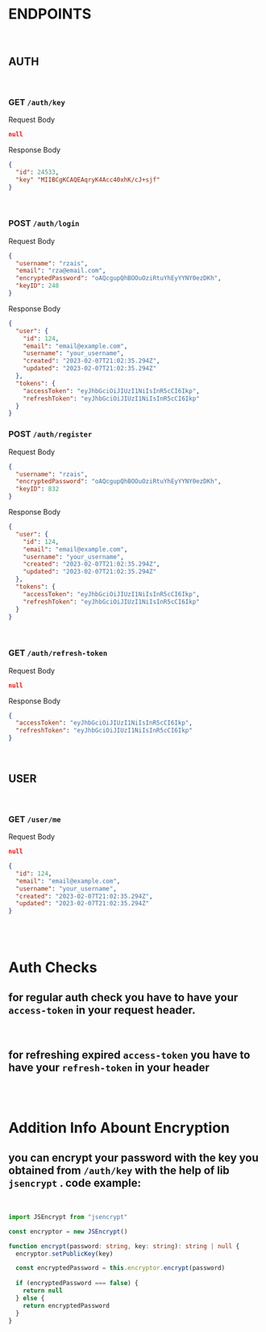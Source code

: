 
# ENDPOINTS

<br/>

## AUTH

<br/>

### GET `/auth/key`

Request Body
```json
null
```
Response Body
```json
{
  "id": 24533,
  "key" "MIIBCgKCAQEAqryK4Acc40xhK/cJ+sjf"
}
```
<br/>

### POST `/auth/login`
Request Body
```json
{
  "username": "rzais",
  "email": "rza@email.com",
  "encryptedPassword": "oAQcgupQhBOOuOziRtuYhEyYYNY0ezDKh",
  "keyID": 248
}
```
Response Body
```json
{
  "user": {
    "id": 124,
    "email": "email@example.com",
    "username": "your_username",
    "created": "2023-02-07T21:02:35.294Z",
    "updated": "2023-02-07T21:02:35.294Z"
  },
  "tokens": {
    "accessToken": "eyJhbGciOiJIUzI1NiIsInR5cCI6Ikp",
    "refreshToken": "eyJhbGciOiJIUzI1NiIsInR5cCI6Ikp"
  }
}
```

### POST `/auth/register`
Request Body
```json
{
  "username": "rzais",
  "encryptedPassword": "oAQcgupQhBOOuOziRtuYhEyYYNY0ezDKh",
  "keyID": 832
}
```
Response Body
```json
{
  "user": {
    "id": 124,
    "email": "email@example.com",
    "username": "your_username",
    "created": "2023-02-07T21:02:35.294Z",
    "updated": "2023-02-07T21:02:35.294Z"
  },
  "tokens": {
    "accessToken": "eyJhbGciOiJIUzI1NiIsInR5cCI6Ikp",
    "refreshToken": "eyJhbGciOiJIUzI1NiIsInR5cCI6Ikp"
  }
}
```
<br/>

### GET `/auth/refresh-token`
Request Body
```json
null
```
Response Body
```json
{
  "accessToken": "eyJhbGciOiJIUzI1NiIsInR5cCI6Ikp",
  "refreshToken": "eyJhbGciOiJIUzI1NiIsInR5cCI6Ikp"
}
```

<br/>

## USER

<br/>

### GET `/user/me`
Request Body
```json
null
```
```json
{
  "id": 124,
  "email": "email@example.com",
  "username": "your_username",
  "created": "2023-02-07T21:02:35.294Z",
  "updated": "2023-02-07T21:02:35.294Z"
}
```

<br/>
<br/>

# Auth Checks

## for regular auth check you have to have your `access-token` in your request header.

<br/>

## for refreshing expired `access-token` you have to have your `refresh-token` in your header

<br/>
<br/>

# Addition Info Abount Encryption

## you can encrypt your password with the key you obtained from `/auth/key` with the help of lib `jsencrypt` . code example:
<br/>

```ts
import JSEncrypt from "jsencrypt"

const encryptor = new JSEncrypt()

function encrypt(password: string, key: string): string | null {
  encryptor.setPublicKey(key)

  const encryptedPassword = this.encryptor.encrypt(password)
  
  if (encryptedPassword === false) {
    return null
  } else {
    return encryptedPassword
  }
}

```

